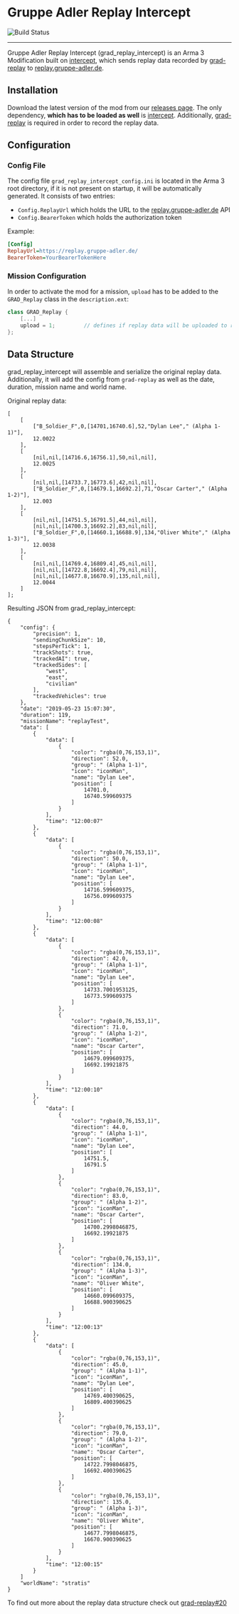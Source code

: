 # Gruppe Adler Replay Intercept

![Build Status](https://github.com/gruppe-adler/grad_replay_intercept/workflows/C/C++%20CI/badge.svg?branch=master)

---

Gruppe Adler Replay Intercept (grad_replay_intercept) is an Arma 3 Modification built on [intercept](https://github.com/intercept/intercept), which sends replay data recorded by [grad-replay](https://github.com/gruppe-adler/grad-replay) to [replay.gruppe-adler.de](https://github.com/gruppe-adler/replay.gruppe-adler.de).

## Installation

Download the latest version of the mod from our [releases page](https://github.com/gruppe-adler/grad_replay_intercept/releases). The only dependency, **which has to be loaded as well** is [intercept](https://steamcommunity.com/sharedfiles/filedetails/?id=1645973522). Additionally, [grad-replay](https://github.com/gruppe-adler/grad-replay) is required in order to record the replay data.

## Configuration

### Config File

The config file `grad_replay_intercept_config.ini` is located in the Arma 3 root directory, if it is not present on startup, it will be automatically generated. It consists of two entries:

* `Config.ReplayUrl` which holds the URL to the [replay.gruppe-adler.de](https://github.com/gruppe-adler/replay.gruppe-adler.de) API
* `Config.BearerToken` which holds the authorization token
  
Example:

```ini
[Config]
ReplayUrl=https://replay.gruppe-adler.de/
BearerToken=YourBearerTokenHere
```

### Mission Configuration

In order to activate the mod for a mission, `upload` has to be added to the `GRAD_Replay` class in the `description.ext`:

```cpp
class GRAD_Replay {
    [...]
    upload = 1;         // defines if replay data will be uploaded to replay.gruppe-adler.de (0/1)
};
```

## Data Structure

grad_replay_intercept will assemble and serialize the original replay data. Additionally, it will add the config from `grad-replay` as well as the date, duration, mission name and world name.

Original replay data:

```jsonc
[
    [
        ["B_Soldier_F",0,[14701,16740.6],52,"Dylan Lee"," (Alpha 1-1)"],
        12.0022
    ],
    [
        [nil,nil,[14716.6,16756.1],50,nil,nil],
        12.0025
    ],
    [
        [nil,nil,[14733.7,16773.6],42,nil,nil],
        ["B_Soldier_F",0,[14679.1,16692.2],71,"Oscar Carter"," (Alpha 1-2)"],
        12.003
    ],
    [
        [nil,nil,[14751.5,16791.5],44,nil,nil],
        [nil,nil,[14700.3,16692.2],83,nil,nil],
        ["B_Soldier_F",0,[14660.1,16688.9],134,"Oliver White"," (Alpha 1-3)"],
        12.0038
    ],
    [
        [nil,nil,[14769.4,16809.4],45,nil,nil],
        [nil,nil,[14722.8,16692.4],79,nil,nil],
        [nil,nil,[14677.8,16670.9],135,nil,nil],
        12.0044
    ]
];
```

Resulting JSON from grad_replay_intercept:

```jsonc
{
    "config": {
        "precision": 1, 
        "sendingChunkSize": 10, 
        "stepsPerTick": 1, 
        "trackShots": true, 
        "trackedAI": true, 
        "trackedSides": [
            "west", 
            "east", 
            "civilian"
        ],
        "trackedVehicles": true
    }, 
    "date": "2019-05-23 15:07:30", 
    "duration": 119, 
    "missionName": "replayTest", 
    "data": [
        {
            "data": [
                {
                    "color": "rgba(0,76,153,1)", 
                    "direction": 52.0, 
                    "group": " (Alpha 1-1)", 
                    "icon": "iconMan", 
                    "name": "Dylan Lee", 
                    "position": [
                        14701.0, 
                        16740.599609375
                    ]
                }
            ], 
            "time": "12:00:07"
        }, 
        {
            "data": [
                {
                    "color": "rgba(0,76,153,1)", 
                    "direction": 50.0, 
                    "group": " (Alpha 1-1)", 
                    "icon": "iconMan", 
                    "name": "Dylan Lee", 
                    "position": [
                        14716.599609375, 
                        16756.099609375
                    ]
                }
            ], 
            "time": "12:00:08"
        }, 
        {
            "data": [
                {
                    "color": "rgba(0,76,153,1)", 
                    "direction": 42.0, 
                    "group": " (Alpha 1-1)", 
                    "icon": "iconMan", 
                    "name": "Dylan Lee", 
                    "position": [
                        14733.7001953125, 
                        16773.599609375
                    ]
                }, 
                {
                    "color": "rgba(0,76,153,1)", 
                    "direction": 71.0, 
                    "group": " (Alpha 1-2)", 
                    "icon": "iconMan", 
                    "name": "Oscar Carter", 
                    "position": [
                        14679.099609375, 
                        16692.19921875
                    ]
                }
            ], 
            "time": "12:00:10"
        }, 
        {
            "data": [
                {
                    "color": "rgba(0,76,153,1)", 
                    "direction": 44.0, 
                    "group": " (Alpha 1-1)", 
                    "icon": "iconMan", 
                    "name": "Dylan Lee", 
                    "position": [
                        14751.5, 
                        16791.5
                    ]
                }, 
                {
                    "color": "rgba(0,76,153,1)", 
                    "direction": 83.0, 
                    "group": " (Alpha 1-2)", 
                    "icon": "iconMan", 
                    "name": "Oscar Carter", 
                    "position": [
                        14700.2998046875, 
                        16692.19921875
                    ]
                }, 
                {
                    "color": "rgba(0,76,153,1)", 
                    "direction": 134.0, 
                    "group": " (Alpha 1-3)", 
                    "icon": "iconMan", 
                    "name": "Oliver White", 
                    "position": [
                        14660.099609375, 
                        16688.900390625
                    ]
                }
            ], 
            "time": "12:00:13"
        }, 
        {
            "data": [
                {
                    "color": "rgba(0,76,153,1)", 
                    "direction": 45.0, 
                    "group": " (Alpha 1-1)", 
                    "icon": "iconMan", 
                    "name": "Dylan Lee", 
                    "position": [
                        14769.400390625, 
                        16809.400390625
                    ]
                }, 
                {
                    "color": "rgba(0,76,153,1)", 
                    "direction": 79.0, 
                    "group": " (Alpha 1-2)", 
                    "icon": "iconMan", 
                    "name": "Oscar Carter", 
                    "position": [
                        14722.7998046875, 
                        16692.400390625
                    ]
                }, 
                {
                    "color": "rgba(0,76,153,1)", 
                    "direction": 135.0, 
                    "group": " (Alpha 1-3)", 
                    "icon": "iconMan", 
                    "name": "Oliver White", 
                    "position": [
                        14677.7998046875, 
                        16670.900390625
                    ]
                }
            ], 
            "time": "12:00:15"
        }
    ]
    "worldName": "stratis"
}
```
To find out more about the replay data structure check out [grad-replay#20](https://github.com/gruppe-adler/grad-replay/pull/20)

